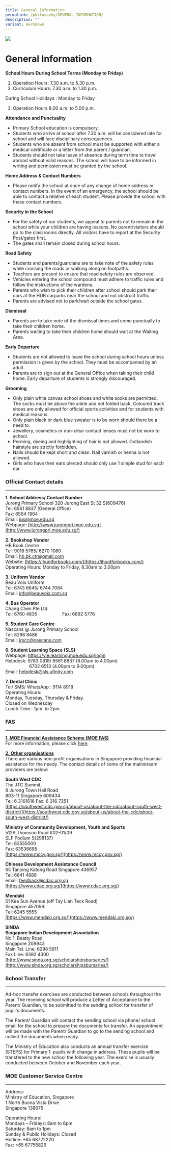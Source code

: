 ```yaml
---
title: General Information
permalink: /philosophy/GENERAL-INFORMATION/
description: ""
variant: markdown
---
```

![](/images/JPS_School_Front_Banner.jpg)

General Information
===================

**School Hours During School Terms (Monday to Friday)**

1)	Operation Hours: 7.30 a.m. to 5.30 p.m.<br>
2)	Curriculum Hours: 7.30 a.m. to 1.30 p.m.

During School Holidays : Monday to Friday <br>
1) Operation Hours 8.00 a.m. to 5.00 p.m.

**Attendance and Punctuality**
* Primary School education is compulsory.
* Students who arrive at school after 7.30 a.m. will be considered late for school and will face disciplinary consequences.
* Students who are absent from school must be supported with either a medical certificate or a letter from the parent / guardian.
* Students should not take leave of absence during term time to travel abroad without valid reasons. The school will have to be informed in writing and permission must be granted by the school.

**Home Address &amp; Contact Numbers**
* Please notify the school at once of any change of home address or contact numbers. In the event of an emergency, the school should be able to contact a relative of each student. Please provide the school with these contact numbers. 

**Security in the School**
* For the safety of our students, we appeal to parents not to remain in the school while your children are having lessons. No parent/visitors should go to the classrooms directly. All visitors have to report at the Security Post/gates first.
* The gates shall remain closed during school hours.

**Road Safety**
* Students and parents/guardians are to take note of the safety rules while crossing the roads or walking along on footpaths.	
* Teachers are present to ensure that road safety rules are observed.	
* Vehicles entering the school compound must adhere to traffic rules and follow the instructions of the wardens.
* Parents who wish to pick their children after school should park their cars at the HDB carparks near the school and not obstruct traffic.
* Parents are advised not to park/wait outside the school gates.

**Dismissal**
* Parents are to take note of the dismissal times and come punctually to take their children home.
* Parents waiting to take their children home should wait at the Waiting Area.

**Early Departure**
* Students are not allowed to leave the school during school hours unless permission is given by the school. They must be accompanied by an adult.
* Parents are to sign out at the General Office when taking their child home. Early departure of students is strongly discouraged.

**Grooming**
* Only plain white canvas school shoes and white socks are permitted. The socks must be above the ankle and not folded back. Coloured track shoes are only allowed for official sports activities and for students with medical reasons.
* Only plain black or dark blue sweater is to be worn should there be a need to.
* Jewellery, cosmetics or non-clear contact lenses must not be worn to school.
* Perming, dyeing and highlighting of hair is not allowed. Outlandish hairstyle are strictly forbidden.
* Nails should be kept short and clean. Nail varnish or henna is not allowed.
* Girls who have their ears pierced should only use 1 simple stud for each ear.


### Official Contact details
------------------------

<b>1. School Address/ Contact Number</b> <br>
Jurong Primary School 320 Jurong East St 32 S(609476) <br>
Tel: 6561 8837 (General Office) <br>
Fax: 6564 1964 <br>
Email:&nbsp;[jps@moe.edu.sg](mailto:jps@moe.edu.sg) <br>
Webpage:&nbsp;[http://www.jurongpri.moe.edu.sg](http://www.jurongpri.moe.edu.sg/)
 
 

<b>2. Bookshop Vendor</b> <br>
HB Book Centre <br>
Tel: 9018 5765/ 6270 1060 <br>
Email:&nbsp;[hb.bk.ctr@gmail.com](mailto:hb.bk.ctr@gmail.com) <br>
Website:&nbsp;[https://ihuntforbooks.com/](https://ihuntforbooks.com/) <br>
Operating Hours: Monday to Friday, 8.30am to 3.00pm

  

<b>3. Uniform Vendor</b> <br>
Beau Voix Uniform <br>
Tel: 6743 6645/ 6744 7084 <br>
Email:&nbsp;[info@beauvoix.com.sg](mailto:info@beauvoix.com.sg)


<b>4. Bus Operator</b> <br>
Chang Chen Pte Ltd <br>
Tel: 6760 4835&nbsp;&nbsp; &nbsp;&nbsp;&nbsp; &nbsp;&nbsp;&nbsp; &nbsp;&nbsp;&nbsp; &nbsp;&nbsp;&nbsp; &nbsp;Fax: 6892 5776

  
<b>5\. Student Care Centre</b> <br>
Nascans @ Jurong Primary School
<br> Tel: 8298 8486
<br> Email: jrscc@nascans.com

<b>6\. Student Learning Space (SLS)</b> <br>
Webpage: https://vle.learning.moe.edu.sg/login <br>  Helpdesk: 9783 0818/ 6561 8837 (8.00am to 4.00pm)  
&nbsp;&nbsp; &nbsp;&nbsp;&nbsp; &nbsp;&nbsp;&nbsp; &nbsp;&nbsp;&nbsp; &nbsp;&nbsp; &nbsp;6702 6513 (4.00pm to 9.00pm) <br> 
									 Email:&nbsp;[helpdesk@sls.ufinity.com](mailto:helpdesk@sls.ufinity.com)  
  

<b>7\. Dental Clinic</b> <br>Tel/ SMS/ WhatsApp : 9114 8918 <br>Operating Hours: <br>
Monday, Tuesday, Thursday &amp; Friday. <br>
Closed on Wednesday <br>Lunch Time : 1pm&nbsp; to 2pm.


### FAS
---

<u><b>1. MOE Financial Assistance Scheme (MOE FAS)</b></u> <br>
For more information, please click&nbsp;[here](https://www.moe.gov.sg/financial-matters/financial-assistance).&nbsp;

<u><b>2.&nbsp;Other&nbsp;organisations</b></u> <br>
There are various non-profit organisations in Singapore&nbsp;providing financial assistance for the needy. The contact details of some of the mainstream providers are below:&nbsp;

<b>South West CDC</b> <br>
The JTC Summit, <br>
8 Jurong Town Hall Road <br>
#03-11 Singapore 609434 <br>
Tel: 6 3161616 Fax: 6 316 7251 <br>
[https://southwest.cdc.gov.sg/about-us/about-the-cdc/about-south-west-district/](https://southwest.cdc.gov.sg/about-us/about-the-cdc/about-south-west-district/)

<b>Ministry of Community Development, Youth and Sports</b> <br>
512A Thomson Road #02-01/09 <br>
SLF Podium S(298137) <br>
Tel:&nbsp;63555000 <br>
Fax:&nbsp;63536695 <br>
[https://www.mccy.gov.sg/](https://www.mccy.gov.sg/)

<b>Chinese Development Assistance Council</b> <br>
65 Tanjong Katong Road Singapore 436957 <br>
Tel: 6841 4889 <br>
email:&nbsp;[feedback@cdac.org.sg](mailto:feedback@cdac.org.sg) <br>
[https://www.cdac.org.sg/](https://www.cdac.org.sg/)

<b>Mendaki</b> <br>
51 Kee Sun Avenue (off Tay Lian Teck Road) <br>
Singapore 457056. <br>
Tel: 6245 5555 <br>
[https://www.mendaki.org.sg/](https://www.mendaki.org.sg/)

<b>SINDA</b> <br>
<b>Singapore Indian Development Association</b> <br>
No 1. Beatty Road <br>
Singapore 209943 <br>
Main Tel. Line: 6298 5911 <br>
Fax Line: 6392 4300 <br>
[http://www.sinda.org.sg/scholarshipsbursaries/](http://www.sinda.org.sg/scholarshipsbursaries/)

### School Transfer
---------------

  

Ad-hoc transfer exercises are conducted between schools throughout the year. The receiving school will produce a Letter of Acceptance to the Parent/ Guardian, to be submitted to the sending school for transfer of pupil's documents.

The Parent/ Guardian will contact the sending school via phone/ school email for the school to prepare the documents for transfer. An appointment will be made with the Parent/ Guardian to go to the sending school and collect the documents when ready.

The Ministry of Education also conducts an annual transfer exercise (STEPS) for Primary 1 &nbsp;pupils with change in address. These pupils will be transfered to the new school the following year. The exercise is usually conducted between October and November each year.

  

### MOE Customer Service Centre
---------------------------

  

Address:  
Ministry of Education, Singapore&nbsp;  
1 North Buona Vista Drive  
Singapore&nbsp;138675

Operating Hours:  
Mondays – Fridays: 8am to 6pm  
Saturday: 8am to 1pm  
Sunday &amp; Public Holidays: Closed <br>
Hotline: +65 68722220  
Fax: +65 67755826